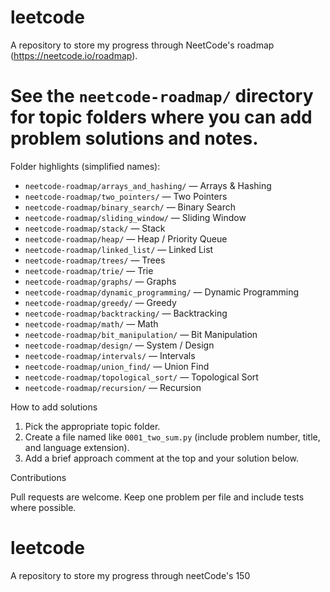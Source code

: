 # leetcode

A repository to store my progress through NeetCode's roadmap (https://neetcode.io/roadmap).

# See the `neetcode-roadmap/` directory for topic folders where you can add problem solutions and notes.

Folder highlights (simplified names):

- `neetcode-roadmap/arrays_and_hashing/` — Arrays & Hashing
- `neetcode-roadmap/two_pointers/` — Two Pointers
- `neetcode-roadmap/binary_search/` — Binary Search
- `neetcode-roadmap/sliding_window/` — Sliding Window
- `neetcode-roadmap/stack/` — Stack
- `neetcode-roadmap/heap/` — Heap / Priority Queue
- `neetcode-roadmap/linked_list/` — Linked List
- `neetcode-roadmap/trees/` — Trees
- `neetcode-roadmap/trie/` — Trie
- `neetcode-roadmap/graphs/` — Graphs
- `neetcode-roadmap/dynamic_programming/` — Dynamic Programming
- `neetcode-roadmap/greedy/` — Greedy
- `neetcode-roadmap/backtracking/` — Backtracking
- `neetcode-roadmap/math/` — Math
- `neetcode-roadmap/bit_manipulation/` — Bit Manipulation
- `neetcode-roadmap/design/` — System / Design
- `neetcode-roadmap/intervals/` — Intervals
- `neetcode-roadmap/union_find/` — Union Find
- `neetcode-roadmap/topological_sort/` — Topological Sort
- `neetcode-roadmap/recursion/` — Recursion

How to add solutions

1. Pick the appropriate topic folder.
2. Create a file named like `0001_two_sum.py` (include problem number, title, and language extension).
3. Add a brief approach comment at the top and your solution below.

Contributions

Pull requests are welcome. Keep one problem per file and include tests where possible.
# leetcode
A repository to store my progress through neetCode's 150
